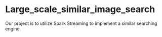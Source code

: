 # Large_scale_similar_image_search
Our project is to utilize Spark Streaming to implement a similar searching engine.
